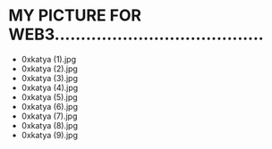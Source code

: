 # MY PICTURE FOR WEB3........................................
- 0xkatya (1).jpg
- 0xkatya (2).jpg
- 0xkatya (3).jpg
- 0xkatya (4).jpg
- 0xkatya (5).jpg
- 0xkatya (6).jpg
- 0xkatya (7).jpg
- 0xkatya (8).jpg
- 0xkatya (9).jpg
